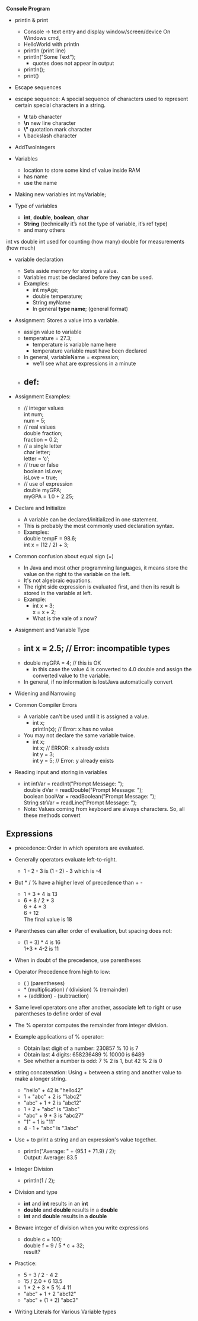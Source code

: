 **Console Program**
- println & print
	- Console -> text entry and display window/screen/device
					On Windows cmd,
    - HelloWorld with println
    - println (print line)
    - println("Some Text");
		- quotes does not appear in output
	- println();
    - print()
- Escape sequences
- escape sequence: A special sequence of characters used to represent certain special characters in a string.
	- **\t** 		tab character
	- **\n** 		new line character
	- **\\"** 		quotation mark character
	- **\\** 		backslash character

- AddTwoIntegers


- Variables
	- location to store some kind of value inside RAM
	- has name
	- use the name

- Making new variables
	int myVariable;

- Type of variables
	- **int**, **double**, **boolean**, **char**
	- **String** (technically it’s not the type of variable, it’s ref type)
	- and many others

int vs double
	int used for counting (how many)
	double for measurements (how much)

- variable declaration
	- Sets aside memory for storing a value.
	- Variables must be declared before they can be used.
	- Examples:
        - int myAge;
        - double temperature;
        - String myName
        - In general **type name**; (general format)

- Assignment: Stores a value into a variable.
    - assign value to variable
    - temperature = 27.3;
        - temperature is variable name here
        - temperature variable must have been declared
    - In general, variableName = expression;
        - we'll see what are expressions in a minute
    - def:
        -
- Assignment Examples:
    - // integer values <br>int num; <br>num = 5;
    - // real values <br> double fraction;<br>fraction = 0.2;
    - // a single letter <br> char letter; <br>letter = ‘c’;
    - // true or false <br> boolean isLove; <br> isLove = true;
    - // use of expression <br>double myGPA; <br> myGPA = 1.0 + 2.25;
- Declare and Initialize
    - A variable can be declared/initialized in one statement.
    - This is probably the most commonly used declaration syntax.
    - Examples:
        <br> double tempF = 98.6;
        <br> int x = (12 / 2) + 3;

 - Common confusion about equal sign (=)
    - In Java and most other programming languages, it means store the value on the right
    to the variable on the left.
    - It's not algebraic equations.
    - The right side expression is evaluated first, and then its result is stored in the variable at left.
    - Example:
        - int x = 3; <br>
          x = x + 2;
        - What is the vale of x now?

 - Assignment and Variable Type
    - int x = 2.5; // Error: incompatible types
        -
    - double myGPA = 4; // this is OK
        - in this case the value 4 is converted to 4.0 double and assign the converted value
        to the variable.
    - In general, if no information is lostJava automatically convert

- Widening and Narrowing

- Common Compiler Errors
    - A variable can't be used until it is assigned a value.
        - int x;
        <br>println(x); // Error: x has no value
    - You may not declare the same variable twice.
        - int x;
        <br> int x; // ERROR: x already exists
        <br> int y = 3;
        <br> int y = 5; // Error: y already exists

- Reading input and storing in variables
    
    - int intVar = readInt("Prompt Message: ");
    <br> double dVar = readDouble("Prompt Message: ");
    <br> boolean boolVar = readBoolean("Prompt Message: ");
    <br> String strVar = readLine("Prompt Message: ");
    - Note: Values coming from keyboard are always characters. So, all these methods convert

## Expressions
- precedence: Order in which operators are evaluated.
- Generally operators evaluate left-to-right.
    - 1 - 2 - 3 is (1 - 2) - 3 which is -4
- But * / % have a higher level of precedence than + -
    - 1 + 3 * 4 is 13
    - 6 + 8 / 2 * 3
    <br>6 + 4 * 3
    <br>6 + 12
    <br> The final value is 18
- Parentheses can alter order of evaluation, but spacing does not:
    - (1 + 3) * 4 is 16
    <br>1+3 * 4-2 is 11

- When in doubt of the precedence, use parentheses
- Operator Precedence from high to low:
    - ( ) (parentheses)
    - \* (multiplication)  / (division)  % (remainder)
    - \+ (addition)  - (subtraction)
- Same level operators one after another, associate left to right or use parentheses to define
order of eval

- The % operator computes the remainder from integer division.
- Example applications of % operator:
    - Obtain last digit of a number: 230857 % 10 is 7
    - Obtain last 4 digits: 658236489 % 10000 is 6489
    - See whether a number is odd: 7 % 2 is 1, but 42 % 2 is 0

- string concatenation: Using + between a string and another value to make a longer string.
    - "hello" + 42 is "hello42"
    - 1 + "abc" + 2 is "1abc2"
    - "abc" + 1 + 2 is "abc12"
    - 1 + 2 + "abc" is "3abc"
    - "abc" + 9 * 3 is "abc27"
    - "1" + 1 is "11" 
    - 4 - 1 + "abc" is "3abc"
- Use + to print a string and an expression's value together.
    - println("Average: " + (95.1 + 71.9) / 2);
    <br> Output: Average: 83.5

- Integer Division
    - println(1 / 2);
- Division and type
    - **int** and **int** results in an **int**
    - **double** and **double** results in a **double**
    - **int** and **double** results in a **double**
- Beware integer of division when you write expressions
    - double c = 100;
    <br> double f = 9 / 5 * c + 32;
    <br> result?
- Practice:
     - 5 + 3 / 2 - 4 2
     - 15 / 2.0 + 6 13.5
     - 1 * 2 + 3 * 5 % 4 11
     - "abc" + 1 + 2 "abc12"
     - "abc" + (1 + 2) "abc3"


- Writing Literals for Various Variable types






